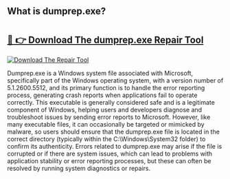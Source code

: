 ## What is dumprep.exe? 

# <h2><a href="https://exedetect.com/download.php?dumprep.exe">🔗 👉 Download The dumprep.exe Repair Tool</a></h2>

[![Download The Repair Tool](https://exedetect.com/download-button.jpg)](https://exedetect.com/download.php?dumprep.exe)

Dumprep.exe is a Windows system file associated with Microsoft, specifically part of the Windows operating system, with a version number of 5.1.2600.5512, and its primary function is to handle the error reporting process, generating crash reports when applications fail to operate correctly. This executable is generally considered safe and is a legitimate component of Windows, helping users and developers diagnose and troubleshoot issues by sending error reports to Microsoft. However, like many executable files, it can occasionally be targeted or mimicked by malware, so users should ensure that the dumprep.exe file is located in the correct directory (typically within the C:\Windows\System32 folder) to confirm its authenticity. Errors related to dumprep.exe may arise if the file is corrupted or if there are system issues, which can lead to problems with application stability or error reporting processes, but these can often be resolved by running system diagnostics or repairs.